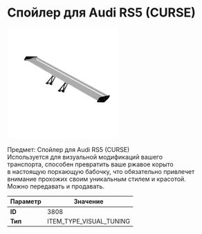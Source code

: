 # Спойлер для Audi RS5 (CURSE)

![Item Image](../img/3808.webp?raw=true)

Предмет: Спойлер для Audi RS5 (CURSE)<br>Используется для визуальной модификаций вашего<br>транспорта, способен превратить ваше ржавое корыто<br>в настоящую порхающую бабочку, что обязательно привлечет<br>внимание прохожих своим уникальным стилем и красотой.<br>Можно передавать и продавать.


| Параметр | Значение |
|----------|----------|
| **ID** | 3808 |
| **Тип** | ITEM_TYPE_VISUAL_TUNING |

